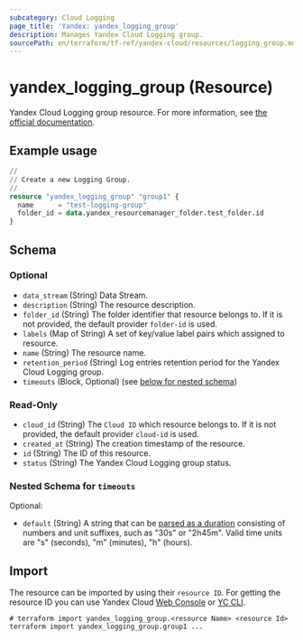 ```yaml
---
subcategory: Cloud Logging
page_title: 'Yandex: yandex_logging_group'
description: Manages Yandex Cloud Logging group.
sourcePath: en/terraform/tf-ref/yandex-cloud/resources/logging_group.md
---
```


# yandex_logging_group (Resource)

Yandex Cloud Logging group resource. For more information, see [the official documentation](https://yandex.cloud/docs/logging/concepts/log-group).

## Example usage

```terraform
//
// Create a new Logging Group.
//
resource "yandex_logging_group" "group1" {
  name      = "test-logging-group"
  folder_id = data.yandex_resourcemanager_folder.test_folder.id
}
```

<!-- schema generated by tfplugindocs -->
## Schema

### Optional

- `data_stream` (String) Data Stream.
- `description` (String) The resource description.
- `folder_id` (String) The folder identifier that resource belongs to. If it is not provided, the default provider `folder-id` is used.
- `labels` (Map of String) A set of key/value label pairs which assigned to resource.
- `name` (String) The resource name.
- `retention_period` (String) Log entries retention period for the Yandex Cloud Logging group.
- `timeouts` (Block, Optional) (see [below for nested schema](#nestedblock--timeouts))

### Read-Only

- `cloud_id` (String) The `Cloud ID` which resource belongs to. If it is not provided, the default provider `cloud-id` is used.
- `created_at` (String) The creation timestamp of the resource.
- `id` (String) The ID of this resource.
- `status` (String) The Yandex Cloud Logging group status.

<a id="nestedblock--timeouts"></a>
### Nested Schema for `timeouts`

Optional:

- `default` (String) A string that can be [parsed as a duration](https://pkg.go.dev/time#ParseDuration) consisting of numbers and unit suffixes, such as "30s" or "2h45m". Valid time units are "s" (seconds), "m" (minutes), "h" (hours).

## Import

The resource can be imported by using their `resource ID`. For getting the resource ID you can use Yandex Cloud [Web Console](https://console.yandex.cloud) or [YC CLI](https://yandex.cloud/docs/cli/quickstart).

```shell
# terraform import yandex_logging_group.<resource Name> <resource Id>
terraform import yandex_logging_group.group1 ...
```
